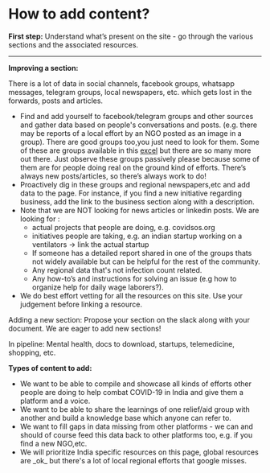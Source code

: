 # How to add content?

**First step:** Understand what’s present on the site - go through the various sections and the associated resources.   
****

**Improving a section:** 

There is a lot of data in social channels, facebook groups, whatsapp messages, telegram groups, local newspapers, etc. which gets lost in the forwards, posts and articles. 

* Find and add yourself to facebook/telegram groups and other sources and gather data based on people's conversations and posts. \(e.g. there may be reports of a local effort by an NGO posted as an image in a group\). There are good groups too,you just need to look for them. Some of these are groups available in this [excel](https://docs.google.com/spreadsheets/d/1bY0qMWlMI5CUqOSSwhH--hlB8xYwr_6ZGKXgpsI2Z1c/edit#gid=0) but there are so many more out there. Just observe these groups passively please because some of them are for people doing real on the ground kind of efforts. There’s always new posts/articles, so there’s always work to do! 
* Proactively dig in these groups and regional newspapers,etc and add data to the page. For instance, if you find a new initiative regarding business, add the link to the business section along with a description. 
* Note that we are NOT looking for news articles or linkedin posts. We are looking for :
  * actual projects that people are doing, e.g. covidsos.org 
  * initiatives people are taking, e.g. an indian startup working on a ventilators -&gt; link the actual startup 
  * If someone has a detailed report shared in one of the groups thats not widely available but can be helpful for the rest of the community. 
  * Any regional data that's not infection count related. 
  * Any how-to’s and instructions for solving an issue \(e.g how to organize help for daily wage laborers?\). 
* We do best effort vetting for all the resources on this site. Use your judgement before linking a resource. 

Adding a new section: Propose your section on the slack along with your document. We are eager to add new sections! 

In pipeline: Mental health, docs to download, startups, telemedicine, shopping, etc.  


**Types of content to add:** 

* We want to be able to compile and showcase all kinds of efforts other people are doing to help combat COVID-19 in India and give them a platform and a voice. 
* We want to be able to share the learnings of one relief/aid group with another and build a knowledge base which anyone can refer to. 
* We want to fill gaps in data missing from other platforms - we can and should of course feed this data back to other platforms too, e.g. if you find a new NGO,etc. 
* We will prioritize India specific resources on this page, global resources are \_ok\_ but there's a lot of local regional efforts that google misses. 

